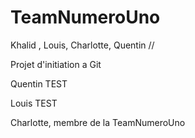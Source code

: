 # TeamNumeroUno
Khalid , Louis, Charlotte, Quentin
//

Projet d'initiation a Git

Quentin TEST

Louis TEST





Charlotte, membre de la TeamNumeroUno
